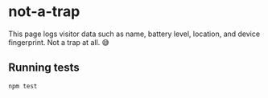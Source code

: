 # not-a-trap

This page logs visitor data such as name, battery level, location, and device fingerprint. Not a trap at all. 😅

## Running tests

```bash
npm test